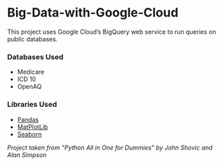 # Big-Data-with-Google-Cloud
This project uses Google Cloud’s BigQuery web service to run queries on public databases.

### Databases Used

- Medicare
- ICD 10
- OpenAQ


### Libraries Used

* [Pandas](https://pandas.pydata.org/)
* [MatPlotLib](https://matplotlib.org/)
* [Seaborn](https://seaborn.pydata.org/)

*Project taken from "Python All in One for Dummies" by John Shovic and Alan Simpson*
